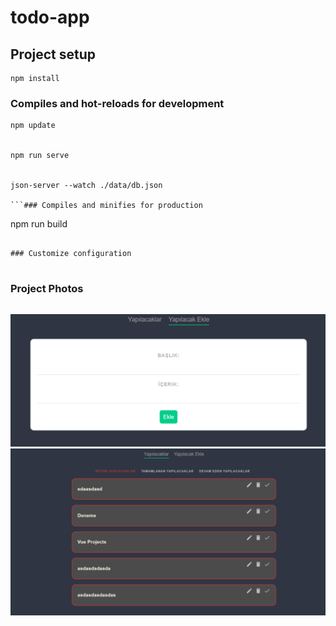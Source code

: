 # todo-app

## Project setup

```
npm install
```

### Compiles and hot-reloads for development

```
npm update


npm run serve


json-server --watch ./data/db.json

```### Compiles and minifies for production

```
npm run build
```

### Customize configuration


```

### Project Photos

```
```

![](./vue2ss.png)
![](./vuess.png)

